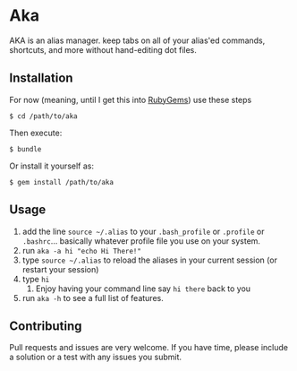 # Aka

AKA is an alias manager. keep tabs on all of your alias'ed commands, shortcuts, and more without hand-editing dot files.

## Installation

For now (meaning, until I get this into [RubyGems]) use these steps

    $ cd /path/to/aka 

Then execute:

    $ bundle

Or install it yourself as:

    $ gem install /path/to/aka

## Usage

1. add the line `source ~/.alias` to your `.bash_profile` or `.profile` or `.bashrc`… basically whatever profile file you use on your system.
2. run `aka -a hi "echo Hi There!"`
3. type `source ~/.alias` to reload the aliases in your current session (or restart your session)
4. type `hi`
    1. Enjoy having your command line say `hi there` back to you
5. run `aka -h` to see a full list of features.

## Contributing

Pull requests and issues are very welcome. If you have time, please include a solution or a test with any issues you submit.


[RubyGems]:https://rubygems.org/